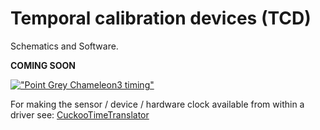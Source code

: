 # Temporal calibration devices (TCD)

Schematics and Software.


**COMING SOON**




[!["Point Grey Chameleon3 timing"](https://github.com/ethz-asl/cuckoo_time_translator/wiki/images/chameleon10kHz-with-legend.png "Point Grey Chameleon3 timing")](https://github.com/ethz-asl/cuckoo_time_translator/wiki#example-plot)


For making the sensor / device / hardware clock available from within a driver see: [CuckooTimeTranslator](https://github.com/ethz-asl/cuckoo_time_translator)
